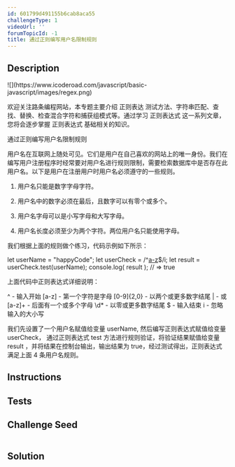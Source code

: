 ```yaml
---
id: 601799d491155b6cab8aca55
challengeType: 1
videoUrl: ''
forumTopicId: -1
title: 通过正则编写用户名限制规则
---
```


## Description
<section id='description'>
![](https://www.icoderoad.com/javascript/basic-javascript/images/regex.png)

欢迎关注路条编程网站，本专题主要介绍 正则表达 测试方法、字符串匹配、查找、替换、检查混合字符和捕获组模式等。通过学习 正则表达式 这一系列文章，您将会逐步掌握 正则表达式 基础相关的知识。

通过正则编写用户名限制规则

用户名在互联网上随处可见。它们是用户在自己喜欢的网站上的唯一身份。我们在编写用户注册程序时经常要对用户名进行规则限制，需要检索数据库中是否存在此用户名。以下是用户在注册用户时用户名必须遵守的一些规则。

1) 用户名只能是数字字母字符。

2) 用户名中的数字必须在最后，且数字可以有零个或多个。

3) 用户名字母可以是小写字母和大写字母。

4) 用户名长度必须至少为两个字符。两位用户名只能使用字母。

我们根据上面的规则做个练习，代码示例如下所示：

let userName = "happyCode";
let userCheck = /^[a-z]([0-9]{2,}|[a-z]+\d*)$/i;
let result = userCheck.test(userName);
console.log( result );
// => true

上面代码中正则表达式详细说明：

^ - 输入开始
[a-z] - 第一个字符是字母
[0-9]{2,0} - 以两个或更多数字结尾
| - 或
[a-z]+ - 后面有一个或多个字母
\d* - 以零或更多数字结尾
$ - 输入结束
i - 忽略输入的大小写

我们先设置了一个用户名赋值给变量 userName, 然后编写正则表达式赋值给变量 userCheck， 通过正则表达式 test 方法进行规则验证，将验证结果赋值给变量 result ，并将结果在控制台输出，输出结果为 true，经过测试得出，正则表达式满足上面 4 条用户名规则。

</section>

## Instructions
<section id='instructions'>

</section>

## Tests
<section id='tests'>

</section>

## Challenge Seed
<section id='challengeSeed'>

<div id='js-seed'>

```js

```

</div>



</section>

## Solution
<section id='solution'>


</section>
